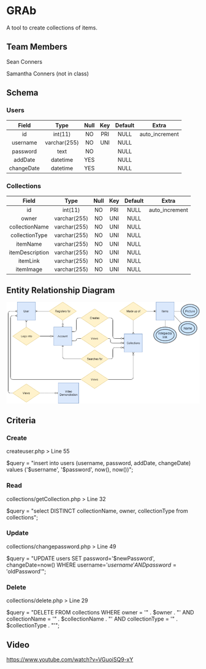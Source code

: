 # GRAb

A tool to create collections of items.

## Team Members

Sean Conners

Samantha Conners (not in class)

## Schema

### Users

| Field | Type | Null | Key | Default | Extra |
|:--:|:--:|:--:|:--:|:--:|:--:|
| id | int(11) | NO | PRI | NULL | auto_increment |
| username | varchar(255) | NO | UNI | NULL |   |
| password | text | NO |   | NULL |   |
| addDate | datetime | YES |   | NULL |   |
| changeDate | datetime | YES |   | NULL |   |

### Collections

| Field | Type | Null | Key | Default | Extra |
|:--:|:--:|:--:|:--:|:--:|:--:|
| id | int(11) | NO | PRI | NULL | auto_increment |
| owner | varchar(255) | NO | UNI | NULL |   |
| collectionName | varchar(255) | NO | UNI | NULL |   |
| collectionType | varchar(255) | NO | UNI | NULL |   |
| itemName | varchar(255) | NO | UNI | NULL |   |
| itemDescription | varchar(255) | NO | UNI | NULL |   |
| itemLink | varchar(255) | NO | UNI | NULL |   |
| itemImage | varchar(255) | NO | UNI | NULL |   |


## Entity Relationship Diagram

![ERD](GRAb.png?raw=true "ERD")

## Criteria

### Create

createuser.php > Line 55

$query = "insert into users (username, password, addDate, changeDate) values ('$username', '$password', now(), now())";

### Read

collections/getCollection.php > Line 32

$query = "select DISTINCT collectionName, owner, collectionType from collections";

### Update

collections/changepassword.php > Line 49

$query = "UPDATE users SET password='$newPassword', changeDate=now() WHERE username='$username' AND password='$oldPassword'";

### Delete

collections/delete.php > Line 29

$query = "DELETE FROM collections WHERE owner = '" . $owner . "' AND collectionName = '" . $collectionName . "' AND collectionType = '" . $collectionType . "'";

## Video

https://www.youtube.com/watch?v=VGuoiSQ9-xY
